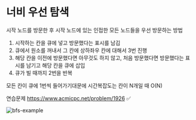 # 너비 우선 탐색
시작 노드를 방문한 후 시작 노드에 있는 인접한 모든 노드들을 우선 방문하는 방법


1. 시작하는 칸을 큐에 넣고 방문했다는 표시를 남김
2. 큐에서 원소를 꺼내서 그 칸에 상하좌우 칸에 대해서 3번 진행
3. 해당 칸을 이전에 방문했다면 아무것도 하지 않고, 처음 방문했다면 방문했다는 표시를 남기고 해당 칸을 큐에 삽입
4. 큐가 빌 때까지 2번을 반복

모든 칸이 큐에 1번씩 들어가기대문에 시간복잡도는 칸이 N개일 때 O(N)

연습문제
https://www.acmicpc.net/problem/1926 :white_check_mark:

![bfs-example](https://github.com/zzola1453/Algorithm/assets/71739885/6f35e9bd-d137-4f86-9ba6-d89a7982b4d7)
